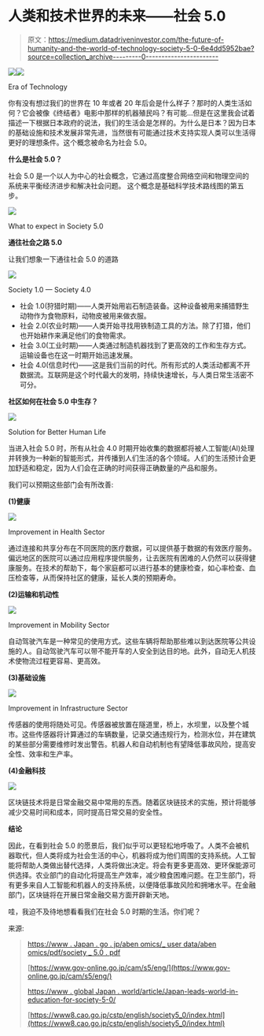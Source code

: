 # 人类和技术世界的未来——社会 5.0

> 原文：<https://medium.datadriveninvestor.com/the-future-of-humanity-and-the-world-of-technology-society-5-0-6e4dd5952bae?source=collection_archive---------0----------------------->

[![](img/8c8123eeb85534cf6dc6270bcc87782b.png)](http://www.track.datadriveninvestor.com/1B9E)![](img/597a3c34a680872578dc473772bcffcf.png)

Era of Technology

你有没有想过我们的世界在 10 年或者 20 年后会是什么样子？那时的人类生活如何？它会被像《终结者》电影中那样的机器殖民吗？有可能…但是在这里我会试着描述一下根据日本政府的说法，我们的生活会是怎样的。为什么是日本？因为日本的基础设施和技术发展非常先进，当然很有可能通过技术支持实现人类可以生活得更好的理想条件。这个概念被命名为社会 5.0。

**什么是社会 5.0？**

社会 5.0 是一个以人为中心的社会概念，它通过高度整合网络空间和物理空间的系统来平衡经济进步和解决社会问题。
这个概念是基础科学技术路线图的第五步。

![](img/fc5bd3319e6f89503243ce5b3d510951.png)

What to expect in Society 5.0

**通往社会之路 5.0**

让我们想象一下通往社会 5.0 的道路

![](img/88d51dd245461b0c89d84017992090d9.png)

Society 1.0 — Society 4.0

*   社会 1.0(狩猎时期)——人类开始用岩石制造装备。这种设备被用来捕猎野生动物作为食物原料，动物皮被用来做衣服。
*   社会 2.0(农业时期)——人类开始寻找用铁制造工具的方法。除了打猎，他们也开始耕作来满足他们的食物需求。
*   社会 3.0(工业时期)——人类通过制造机器找到了更高效的工作和生存方式。运输设备也在这一时期开始迅速发展。
*   社会 4.0(信息时代)——这是我们当前的时代。所有形式的人类活动都离不开数据流。互联网是这个时代最大的发明，持续快速增长，与人类日常生活密不可分。

**社区如何在社会 5.0 中生存？**

![](img/b2252d8b0f233e2698551efa6994c4a6.png)

Solution for Better Human Life

当进入社会 5.0 时，所有从社会 4.0 时期开始收集的数据都将被人工智能(AI)处理并转换为一种新的智能形式，并传播到人们生活的各个领域。人们的生活预计会更加舒适和稳定，因为人们会在正确的时间获得正确数量的产品和服务。

我们可以预期这些部门会有所改善:

**(1)健康**

![](img/614cf25381fa82ce39c8d2ebe385a1cb.png)

Improvement in Health Sector

通过连接和共享分布在不同医院的医疗数据，可以提供基于数据的有效医疗服务。偏远地区的医院可以通过应用程序提供服务，让去医院有困难的人仍然可以获得健康服务。在技术的帮助下，每个家庭都可以进行基本的健康检查，如心率检查、血压检查等，从而保持社区的健康，延长人类的预期寿命。

**(2)运输和机动性**

![](img/b976131482c290af69622212a46355f4.png)

Improvement in Mobility Sector

自动驾驶汽车是一种常见的使用方式。这些车辆将帮助那些难以到达医院等公共设施的人。自动驾驶汽车可以带不能开车的人安全到达目的地。此外，自动无人机技术使物流过程更容易、更高效。

**(3)基础设施**

![](img/a01e6157e7d5c53aa0124c72f231be30.png)

Improvement in Infrastructure Sector

传感器的使用将随处可见。传感器被放置在隧道里，桥上，水坝里，以及整个城市。这些传感器将计算通过的车辆数量，记录交通违规行为，检测水位，并在建筑的某些部分需要维修时发出警告。机器人和自动机制也有望降低事故风险，提高安全性、效率和生产率。

**(4)金融科技**

![](img/02cb5b180642d622082780af28693b38.png)

区块链技术将是日常金融交易中常用的东西。随着区块链技术的实施，预计将能够减少交易时间和成本，同时提高日常交易的安全性。

**结论**

因此，在看到社会 5.0 的愿景后，我们似乎可以更轻松地呼吸了。人类不会被机器取代，但人类将成为社会生活的中心，机器将成为他们周围的支持系统。人工智能将帮助人类做出替代选择，人类将做出决定。将会有更多更高效、更环保能源可供选择。农业部门的自动化将提高生产效率，减少粮食困难问题。在卫生部门，将有更多来自人工智能和机器人的支持系统，以便降低事故风险和拥堵水平。在金融部门，区块链将在开展日常金融交易方面开辟新天地。

哇，我迫不及待地想看看我们在社会 5.0 时期的生活。你们呢？

来源:

> [https://www . Japan . go . jp/aben omics/_ user data/aben omics/pdf/society _ 5.0 . pdf](https://www.japan.go.jp/abenomics/_userdata/abenomics/pdf/society_5.0.pdf)
> 
> [https://www.gov-online.go.jp/cam/s5/eng/](https://www.gov-online.go.jp/cam/s5/eng/)
> 
> [https://www . global Japan . world/article/Japan-leads-world-in-education-for-society-5-0/](https://www.globaljapan.world/article/japan-leads-world-in-education-for-society-5-0/)
> 
> [https://www8.cao.go.jp/cstp/english/society5_0/index.html](https://www8.cao.go.jp/cstp/english/society5_0/index.html)